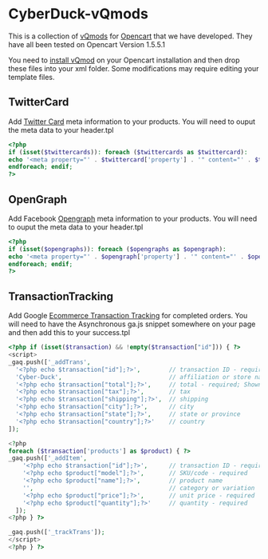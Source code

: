 CyberDuck-vQmods
================
This is a collection of [vQmods](http://code.google.com/p/vqmod/) for [Opencart](https://github.com/opencart/opencart) that we have developed. They have all been tested on Opencart Version 1.5.5.1

You need to [install vQmod](http://code.google.com/p/vqmod/wiki/Install_OpenCart) on your Opencart installation and then drop these files into your xml folder. Some modifications may require editing your template files.

TwitterCard
----------------
Add [Twitter Card](https://dev.twitter.com/docs/cards/types/product-card) meta information to your products.
You will need to ouput the meta data to your header.tpl 
```php
<?php
if (isset($twittercards)): foreach ($twittercards as $twittercard):
echo '<meta property="' . $twittercard['property'] . '" content="' . $twittercard['content'] . '" />';
endforeach; endif;
?>
```

OpenGraph
----------------
Add Facebook [Opengraph](https://developers.facebook.com/docs/web/tutorials/scrumptious/open-graph-object/) meta information to your products.
You will need to ouput the meta data to your header.tpl 
```php
<?php
if (isset($opengraphs)): foreach ($opengraphs as $opengraph):
echo '<meta property="' . $opengraph['property'] . '" content="' . $opengraph['content'] . '" />';
endforeach; endif;
?>
```

TransactionTracking
----------------
Add Google [Ecommerce Transaction Tracking](https://developers.google.com/analytics/devguides/collection/gajs/gaTrackingEcommerce) for completed orders.
You will need to have the Asynchronous ga.js snippet somewhere on your page and then add this to your success.tpl
```php
<?php if (isset($transaction) && !empty($transaction["id"])) { ?>
<script>
_gaq.push(['_addTrans',
  '<?php echo $transaction["id"];?>',        // transaction ID - required
  'Cyber-Duck',                              // affiliation or store name
  '<?php echo $transaction["total"];?>',     // total - required; Shown as "Revenue" in the
  '<?php echo $transaction["tax"];?>',       // tax
  '<?php echo $transaction["shipping"];?>',  // shipping
  '<?php echo $transaction["city"];?>',      // city
  '<?php echo $transaction["state"];?>',     // state or province
  '<?php echo $transaction["country"];?>'    // country
]);

<?php 
foreach ($transaction['products'] as $product) { ?>
_gaq.push(['_addItem',
    '<?php echo $transaction["id"];?>',      // transaction ID - required
    '<?php echo $product["model"];?>',       // SKU/code - required
    '<?php echo $product["name"];?>',        // product name
    '',                                      // category or variation
    '<?php echo $product["price"];?>',       // unit price - required
    '<?php echo $product["quantity"];?>'     // quantity - required
  ]);
<?php } ?>

_gaq.push(['_trackTrans']);
</script>
<?php } ?>
```